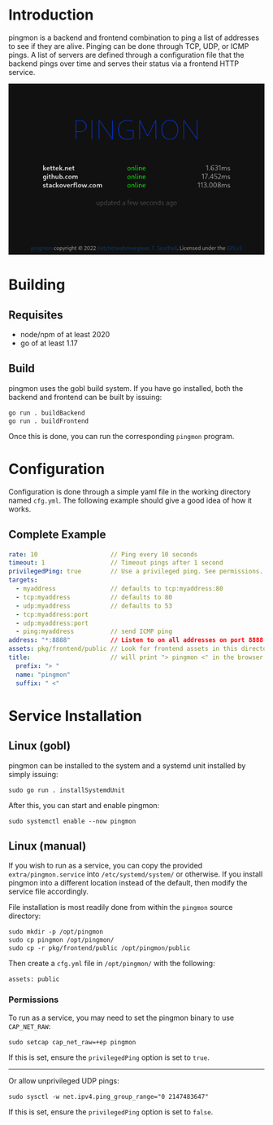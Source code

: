 # Introduction
pingmon is a backend and frontend combination to ping a list of addresses to see if they are alive. Pinging can be done through TCP, UDP, or ICMP pings. A list of servers are defined through a configuration file that the backend pings over time and serves their status via a frontend HTTP service.

![pingmon browser view](screenshot.png)

# Building

## Requisites

  * node/npm of at least 2020
  * go of at least 1.17

## Build

pingmon uses the gobl build system. If you have go installed, both the backend and frontend can be built by issuing:

```
go run . buildBackend
go run . buildFrontend
```

Once this is done, you can run the corresponding `pingmon` program.

# Configuration
Configuration is done through a simple yaml file in the working directory named `cfg.yml`. The following example should give a good idea of how it works.

## Complete Example
```yaml
rate: 10                    // Ping every 10 seconds
timeout: 1                  // Timeout pings after 1 second
privilegedPing: true        // Use a privileged ping. See permissions.
targets:
  - myaddress               // defaults to tcp:myaddress:80
  - tcp:myaddress           // defaults to 80
  - udp:myaddress           // defaults to 53
  - tcp:myaddress:port
  - udp:myaddress:port
  - ping:myaddress          // send ICMP ping
address: "*:8888"           // Listen to on all addresses on port 8888
assets: pkg/frontend/public // Look for frontend assets in this directory.
title:                      // will print "> pingmon <" in the browser
  prefix: "> "
  name: "pingmon"
  suffix: " <"
```

# Service Installation

## Linux (gobl)
pingmon can be installed to the system and a systemd unit installed by simply issuing:

```
sudo go run . installSystemdUnit
```

After this, you can start and enable pingmon:

```
sudo systemctl enable --now pingmon
```

## Linux (manual)
If you wish to run as a service, you can copy the provided `extra/pingmon.service` into `/etc/systemd/system/` or otherwise. If you install pingmon into a different location instead of the default, then modify the service file accordingly.

File installation is most readily done from within the `pingmon` source directory:

```
sudo mkdir -p /opt/pingmon
sudo cp pingmon /opt/pingmon/
sudo cp -r pkg/frontend/public /opt/pingmon/public
```

Then create a `cfg.yml` file in `/opt/pingmon/` with the following:

```
assets: public
```

### Permissions
To run as a service, you may need to set the pingmon binary to use `CAP_NET_RAW`:

```
sudo setcap cap_net_raw=+ep pingmon
```

If this is set, ensure the `privilegedPing` option is set to `true`.

----

Or allow unprivileged UDP pings:

```
sudo sysctl -w net.ipv4.ping_group_range="0 2147483647"
```

If this is set, ensure the `privilegedPing` option is set to `false`.

